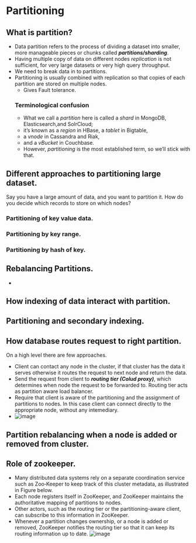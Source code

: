 # Partitioning
## What is partition?
* Data partition refers to the process of dividing a dataset into smaller, more manageable pieces or chunks called _**partitions/sharding**_.
* Having multiple copy of data on different nodes _replication_ is not sufficient, for very large datasets or very high query throughput.
* We need to break data in to partitions.
* Partitioning is usually combined with replication so that copies of each partition are stored on multiple nodes.
  * Gives Fault tolerance.
  ### Terminological confusion
  * What we call a _partition_ here is called a _shard_ in MongoDB, Elasticsearch,and SolrCloud;
  * it’s known as a _region_ in HBase, a _tablet_ in Bigtable,
  * a _vnode_ in Cassandra and Riak,
  * and a _vBucket_ in Couchbase.
  * However, _partitioning_ is the most established term, so we’ll stick with that.
## Different approaches to partitioning large dataset.
Say you have a large amount of data, and you want to partition it. How do you decide which records to store on which nodes?
### Partitioning of key value data.
### Partitioning by key range.
### Partitioning by hash of key.
## Rebalancing Partitions.
* 

## How indexing of data interact with partition.
## Partitioning and secondary indexing.
## How database routes request to right partition.
On a high level there are few approaches.
* Client can contact any node in the cluster, if that cluster has the data it serves otherwise it routes the request to next node and return the data.
* Send the request from client to **_routing tier (Colud proxy)_**, which determines when node the request to be forwarded to. Routing tier acts as partition aware load balancer.
* Require that client is aware of the partitioning and the assignment of partitions to nodes. In this case client can connect directly to the appropriate node, without any intemediary.
* ![image](https://github.com/user-attachments/assets/521d1cc1-c3a9-4207-8112-580871ea77f2)

## Partition rebalancing when a node is added or removed from cluster. 
## Role of zookeeper.
* Many distributed data systems rely on a separate coordination service such as Zoo‐Keeper to keep track of this cluster metadata, as illustrated in Figure below.
* Each node registers itself in ZooKeeper, and ZooKeeper maintains the authoritative mapping of partitions to nodes.
* Other actors, such as the routing tier or the partitioning-aware client, can subscribe to this information in ZooKeeper.
* Whenever a partition changes ownership, or a node is added or removed, ZooKeeper notifies the routing tier so that it can keep its routing information up to date.
![image](https://github.com/user-attachments/assets/2ed9b265-f438-45c8-a9b2-5ba5a01e78d7)

